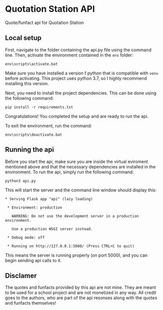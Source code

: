 # Quotation Station API
Quote/funfact api for Quotation Station

## Local setup

First, navigate to the folder containing the api.py file using the command line. Then, activate the environment contained in the `env` folder:

`env\scripts\activate.bat`

Make sure you have installed a version f python that is compatible with `venv` before activating. This project uses python 3.7, so I highly recommend installing this version.

Next, you need to install the project dependencies. This can be done using the following command:

`pip install -r requirements.txt`

Congratulations! You completed the setup and are ready to run the api.

To exit the environment, run the command:

`env\scripts\deactivate.bat`

## Running the api
Before you start the api, make sure you are inside the virtual eviroment mentioned above and that the necessary dependencies are installed in the environment.
To run the api, simply run the following command:

`python3 api.py`

This will start the server and the command line window should display this:

` * Serving Flask app "api" (lazy loading) `

` * Environment: production`

`   WARNING: Do not use the development server in a production environment.`

`   Use a production WSGI server instead.`

` * Debug mode: off`

` * Running on http://127.0.0.1:5000/ (Press CTRL+C to quit)`

This means the server is running properly (on port 5000), and you can begin sending api calls to it.

## Disclamer
The quotes and funfacts provided by this api are not mine. They are meant to be used for a school project and are not monetized in any way. All credit goes to the authors, who are part of the api resonses along with the quotes and funfacts themselves!
